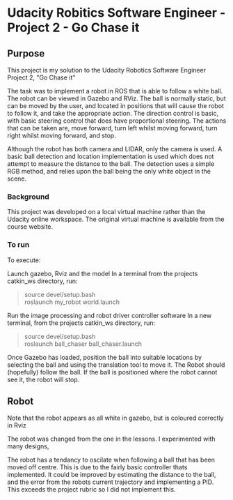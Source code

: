 # Udacity Robitics Software Engineer - Project 2 - Go Chase it


## Purpose

This project is my solution to the Udacity Robotics Software Engineer Project 2, "Go Chase it"

The task was to implement a robot in ROS that is able to follow a white ball.
The robot can be viewed in Gazebo and RViz. The ball is normally static, but can be moved by the user, and located in positions that will cause the robot to follow it, and take the appropriate action. The direction control is basic, with basic steering control that does have proportional steering. The actions that can be taken are, move forward, turn left whilst moving forward, turn right whilst moving forward, and stop.

Although the robot has both camera and LIDAR, only the camera is used. A basic ball detection and location implementation is used which does not attempt to measure the distance to the ball. The detection uses a simple RGB method, and relies upon the ball being the only white object in the scene.

### Background

This project was developed on a local virtual machine rather than the Udacity online workspace.
The original virtual machine is available from the course website.

### To run
To execute:

Launch gazebo, Rviz and the model
In a terminal from the projects catkin_ws directory, run:

>source devel/setup.bash\
roslaunch my_robot world.launch


Run the image processing  and robot driver controller software
In a new terminal, from the projects catkin_ws directory, run:

>source devel/setup.bash\
roslaunch ball_chaser ball_chaser.launch



Once Gazebo has loaded, position the ball into suitable locations by selecting the ball and using the translation tool to move it.
The Robot should (hopefully) follow the ball.
If the ball is positioned where the robot cannot see it, the robot will stop.

## Robot
Note that the robot appears as all white in gazebo, but is coloured correctly in Rviz

The robot was changed from the one in the lessons. I experimented with many designs,

The robot has a tendancy to oscilate when following a ball that has been moved off centre. This is due to the fairly basic controller thats implemented. It could be improved by estimating the distance to the ball, and the error from the robots current trajectory and implementing a PID. This exceeds the project rubric so I did not implement this.
